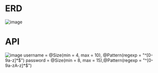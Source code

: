 # ERD
![image](https://user-images.githubusercontent.com/117061586/208061157-02f8f714-3bf1-4490-bf00-826cc7b611c5.png)
# API
![image](https://user-images.githubusercontent.com/117061586/208063528-1b6ca561-a5c8-4060-9a57-555aa0a5e5f2.png)
username = @Size(min = 4, max = 10), @Pattern(regexp = "^[0-9a-z]*$") password =  @Size(min = 8, max = 15),@Pattern(regexp = "^[0-9a-zA-z]*$")
